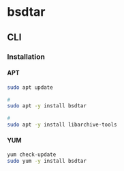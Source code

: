 # bsdtar

## CLI

### Installation

#### APT

```sh
sudo apt update

#
sudo apt -y install bsdtar

#
sudo apt -y install libarchive-tools
```

#### YUM

```sh
yum check-update
sudo yum -y install bsdtar
```
